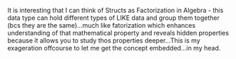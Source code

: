 It is interesting that I can think of Structs as Factorization in Algebra - this data type can hold different types of LIKE data and group them together (bcs they are the same)...much like fatorization which enhances understanding of that mathematical property and reveals hidden properties because it allows you to study thos properties deeper...This is my exageration offcourse to let me get the concept embedded...in my head.
